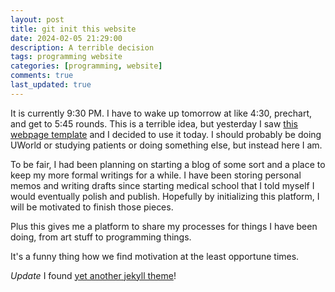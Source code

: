 ```yaml
---
layout: post
title: git init this website
date: 2024-02-05 21:29:00
description: A terrible decision
tags: programming website
categories: [programming, website]
comments: true
last_updated: true
---
```


It is currently 9:30 PM. I have to wake up tomorrow at like 4:30, prechart, and get to 5:45 rounds. This is a terrible idea, but yesterday I saw [this webpage template](https://github.com/alshedivat/al-folio) and I decided to use it today. I should probably be doing UWorld or studying patients or doing something else, but instead here I am.

To be fair, I had been planning on starting a blog of some sort and a place to keep my more formal writings for a while. I have been storing personal memos and writing drafts since starting medical school that I told myself I would eventually polish and publish. Hopefully by initializing this platform, I will be motivated to finish those pieces.

Plus this gives me a platform to share my processes for things I have been doing, from art stuff to programming things.

It's a funny thing how we find motivation at the least opportune times.

_Update_ I found [yet another jekyll theme](https://github.com/cotes2020/jekyll-theme-chirpy)!
